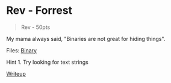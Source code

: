 # Rev - Forrest
> Rev - 50pts

My mama always said, "Binaries are not great for hiding things".

Files: [Binary](src/forrest)

Hint 1. Try looking for text strings


[Writeup](writeup/writeup.md)
